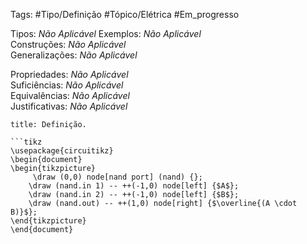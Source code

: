 Tags: #Tipo/Definição #Tópico/Elétrica #Em_progresso

Tipos: _Não Aplicável_ 
Exemplos: _Não Aplicável_  
Construções: _Não Aplicável_  
Generalizações: _Não Aplicável_

Propriedades: _Não Aplicável_  
Suficiências: _Não Aplicável_  
Equivalências: _Não Aplicável_  
Justificativas: _Não Aplicável_

```ad-abstract
title: Definição.

```tikz  
\usepackage{circuitikz}
\begin{document}
\begin{tikzpicture}
	 \draw (0,0) node[nand port] (nand) {};
    \draw (nand.in 1) -- ++(-1,0) node[left] {$A$};
    \draw (nand.in 2) -- ++(-1,0) node[left] {$B$};
    \draw (nand.out) -- ++(1,0) node[right] {$\overline{(A \cdot B)}$};
\end{tikzpicture}
\end{document}

```
